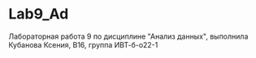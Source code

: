 # Lab9_Ad
Лабораторная работа 9 по дисциплине "Анализ данных", выполнила Кубанова Ксения, В16, группа ИВТ-б-о22-1
